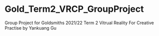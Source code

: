 # Gold_Term2_VRCP_GroupProject
Group Project for Goldsmiths 2021/22 Term 2 Vitrual Reality For Creative Practise by Yankuang Gu
